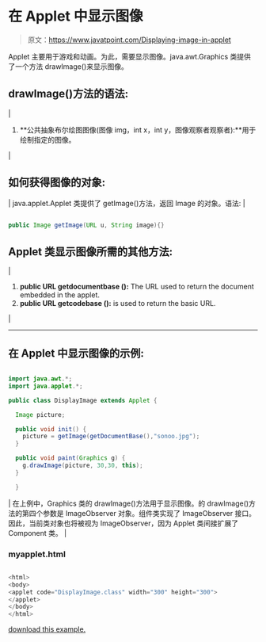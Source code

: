 # 在 Applet 中显示图像

> 原文：<https://www.javatpoint.com/Displaying-image-in-applet>

Applet 主要用于游戏和动画。为此，需要显示图像。java.awt.Graphics 类提供了一个方法 drawImage()来显示图像。

## drawImage()方法的语法:

| 

1.  **公共抽象布尔绘图图像(图像 img，int x，int y，图像观察者观察者):**用于绘制指定的图像。

 |

## 如何获得图像的对象:

| java.applet.Applet 类提供了 getImage()方法，返回 Image 的对象。语法: |

```java

public Image getImage(URL u, String image){}

```

## Applet 类显示图像所需的其他方法:

| 

1.  **public URL getdocumentbase ():** The URL used to return the document embedded in the applet.
2.  **public URL getcodebase ():** is used to return the basic URL.

 |

* * *

## 在 Applet 中显示图像的示例:

<applet code="DisplayImage.class" height="300" width="500"></applet>

```java

import java.awt.*;
import java.applet.*;

public class DisplayImage extends Applet {

  Image picture;

  public void init() {
    picture = getImage(getDocumentBase(),"sonoo.jpg");
  }

  public void paint(Graphics g) {
    g.drawImage(picture, 30,30, this);
  }

  }

```

| 在上例中，Graphics 类的 drawImage()方法用于显示图像。的 drawImage()方法的第四个参数是 ImageObserver 对象。组件类实现了 ImageObserver 接口。因此，当前类对象也将被视为 ImageObserver，因为 Applet 类间接扩展了 Component 类。 |

### myapplet.html

```java

<html>
<body>
<applet code="DisplayImage.class" width="300" height="300">
</applet>
</body>
</html>

```

[download this example.](https://static.javatpoint.com/src/applet/DisplayImage.jar)